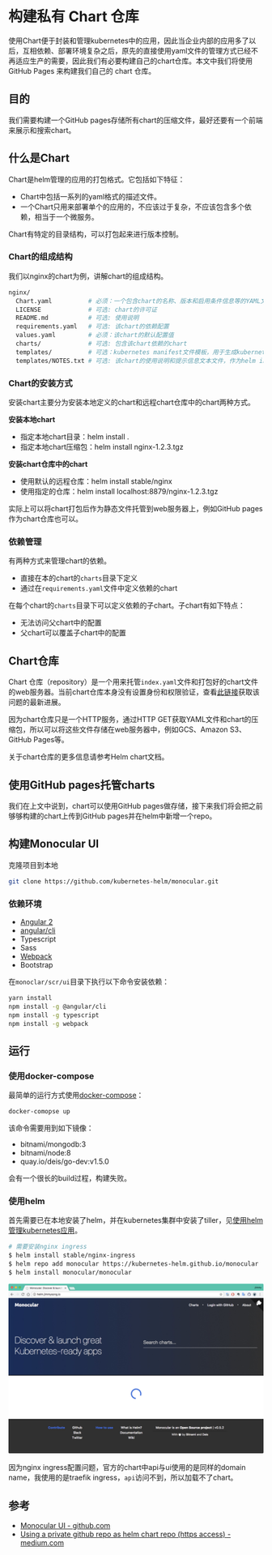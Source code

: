 # 构建私有 Chart 仓库

使用Chart便于封装和管理kubernetes中的应用，因此当企业内部的应用多了以后，互相依赖、部署环境复杂之后，原先的直接使用yaml文件的管理方式已经不再适应生产的需要，因此我们有必要构建自己的chart仓库。本文中我们将使用 GitHub Pages 来构建我们自己的 chart 仓库。

## 目的

我们需要构建一个GitHub pages存储所有chart的压缩文件，最好还要有一个前端来展示和搜索chart。

## 什么是Chart

Chart是helm管理的应用的打包格式。它包括如下特征：

- Chart中包括一系列的yaml格式的描述文件。
- 一个Chart只用来部署单个的应用的，不应该过于复杂，不应该包含多个依赖，相当于一个微服务。

Chart有特定的目录结构，可以打包起来进行版本控制。

### Chart的组成结构

我们以nginx的chart为例，讲解chart的组成结构。

```bash
nginx/
  Chart.yaml          # 必须：一个包含chart的名称、版本和启用条件信息等的YAML文件
  LICENSE             # 可选: chart的许可证
  README.md           # 可选: 使用说明
  requirements.yaml   # 可选: 该chart的依赖配置
  values.yaml         # 必须：该chart的默认配置值
  charts/             # 可选: 包含该chart依赖的chart
  templates/          # 可选：kubernetes manifest文件模板，用于生成kubernetes yaml文件
  templates/NOTES.txt # 可选: 该chart的使用说明和提示信息文本文件，作为helm install后的提示信息
```

### Chart的安装方式

安装chart主要分为安装本地定义的chart和远程chart仓库中的chart两种方式。

**安装本地chart**

- 指定本地chart目录：helm install .
- 指定本地chart压缩包：helm install nginx-1.2.3.tgz

**安装chart仓库中的chart**

- 使用默认的远程仓库：helm install stable/nginx
- 使用指定的仓库：helm install localhost:8879/nginx-1.2.3.tgz

实际上可以将chart打包后作为静态文件托管到web服务器上，例如GitHub pages作为chart仓库也可以。

### 依赖管理

有两种方式来管理chart的依赖。

- 直接在本的chart的`charts`目录下定义
- 通过在`requirements.yaml`文件中定义依赖的chart

在每个chart的`charts`目录下可以定义依赖的子chart。子chart有如下特点：

- 无法访问父chart中的配置
- 父chart可以覆盖子chart中的配置

## Chart仓库

Chart 仓库（repository）是一个用来托管`index.yaml`文件和打包好的chart文件的web服务器。当前chart仓库本身没有设置身份和权限验证，查看[此链接](https://github.com/kubernetes/helm/issues/1038)获取该问题的最新进展。

因为chart仓库只是一个HTTP服务，通过HTTP GET获取YAML文件和chart的压缩包，所以可以将这些文件存储在web服务器中，例如GCS、Amazon S3、GitHub Pages等。

关于chart仓库的更多信息请参考Helm chart文档。

## 使用GitHub pages托管charts

我们在上文中说到，chart可以使用GitHub pages做存储，接下来我们将会把之前够够构建的chart上传到GitHub pages并在helm中新增一个repo。

## 构建Monocular UI

克隆项目到本地

```bash
git clone https://github.com/kubernetes-helm/monocular.git
```

### 依赖环境

- [Angular 2](https://angular.io/)
- [angular/cli](https://github.com/angular/angular-cli) 
- Typescript
- Sass
- [Webpack](https://webpack.github.io/)
- Bootstrap

在`monoclar/scr/ui`目录下执行以下命令安装依赖：

```bash
yarn install
npm install -g @angular/cli
npm install -g typescript
npm install -g webpack
```

## 运行

### 使用docker-compose

最简单的运行方式使用[docker-compose](https://docs.docker.com/compose/)：

```bash
docker-comopse up
```

该命令需要用到如下镜像：

- bitnami/mongodb:3
- bitnami/node:8
- quay.io/deis/go-dev:v1.5.0

会有一个很长的build过程，构建失败。

### 使用helm

首先需要已在本地安装了helm，并在kubernetes集群中安装了tiller，见[使用helm管理kubernetes应用](helm.md)。

```bash
# 需要安装nginx ingress
$ helm install stable/nginx-ingress
$ helm repo add monocular https://kubernetes-helm.github.io/monocular
$ helm install monocular/monocular
```

![Helm monocular界面](../images/helm-monocular-jimmysong.jpg)

因为nginx ingress配置问题，官方的chart中api与ui使用的是同样的domain name，我使用的是traefik ingress，`api`访问不到，所以加载不了chart。

## 参考

- [Monocular UI - github.com](https://github.com/kubernetes-helm/monocular)
- [Using a private github repo as helm chart repo (https access) - medium.com](https://medium.com/@kavehmz/using-a-private-github-repo-as-helm-chart-repo-https-access-95629b2af27c)

